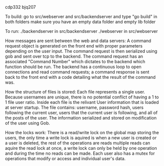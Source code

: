 cdp332
bjq207

To build:
    go to src/webserver and src/backendserver and type "go build" in both folders
    make sure you have an empty data folder and empty lib folder

To run:
    ./backendserver in src/backendserver
    ./webserver in src/webserver

How messages are sent between the web and data servers:
    A command request object is generated on the front end with proper parameters depending on 
    the user input.  The command request is then serialized using gob and sent over tcp to the
    backend.  The command request has an associated "Command Number" which dictates to the backend
    which function should be run.  The backend has a continuous loop to open connections and read
    command requests; a command response is sent back to the front end with a code detailing what
    the result of the command was.

How the structure of files is stored:
    Each file represents a single user.  Because usernames are unique, there is no potential conflict
    of having a 1 to 1 file user ratio.  Inside each file is the relivant User information that is
    loaded at server startup.  The file contains: username, password hash, users following the
    current user, users that the current user is following, and all of the posts of the user.
    The information serialized and stored on modification of the user using Gob.

How the locks work:
    There is a read/write lock on the global map storing the users, the only time a write lock is
    aquired is when a new user is created or a user is deleted, the rest of the operations are reads
    multiple reads can aquire the read lock at once, a write lock can only be held by one operation
    and during the time no reads can be made.   Each user also has a mutex for operations that modify
    or access and individual user's data.
